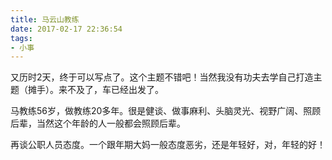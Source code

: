 ```yaml
---
title: 马云山教练
date: 2017-02-17 22:36:54
tags:
- 小事
---
```


又历时2天，终于可以写点了。这个主题不错吧！当然我没有功夫去学自己打造主题（摊手）。来不及了，车已经出发了。

马教练56岁，做教练20多年。很是健谈、做事麻利、头脑灵光、视野广阔、照顾后辈，当然这个年龄的人一般都会照顾后辈。

再谈公职人员态度。一个跟年期大妈一般态度恶劣，还是年轻好，对，年轻的好！
